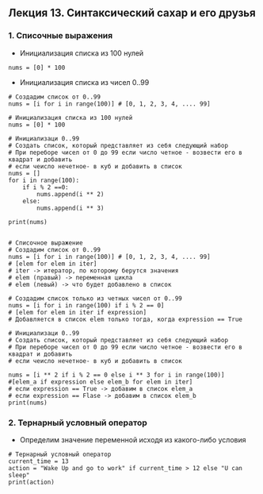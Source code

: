 ## Лекция 13. Синтаксический сахар и его друзья

### 1. Списочные выражения
* Инициализация списка из 100 нулей
```
nums = [0] * 100
```

* Инициализация списка из чисел 0..99
```
# Создадим список от 0..99
nums = [i for i in range(100)] # [0, 1, 2, 3, 4, .... 99]
```

```
# Инициализация списка из 100 нулей
nums = [0] * 100

# Инициализаци 0..99
# Создать список, который представляет из себя следующий набор
# При переборе чисел от 0 до 99 если число четное - возвести его в квадрат и добавить
# если чеисло нечетное- в куб и добавить в список
nums = []
for i in range(100):
    if i % 2 ==0:
        nums.append(i ** 2)
    else:
        nums.append(i ** 3)

print(nums)


# Списочнoе выражение
# Создадим список от 0..99
nums = [i for i in range(100)] # [0, 1, 2, 3, 4, .... 99]
# [elem for elem in iter]
# iter -> итератор, по которому берутся значения
# elem (правый) -> переменная цикла
# elem (левый) -> что будет добавлено в список

# Создадим список только из четных чисел от 0..99
nums = [i for i in range(100) if i % 2 == 0]
# [elem for elem in iter if expression]
# Добавляется в список elem только тогда, когда expression == True

# Инициализаци 0..99
# Создать список, который представляет из себя следующий набор
# При переборе чисел от 0 до 99 если число четное - возвести его в квадрат и добавить
# если чеисло нечетное- в куб и добавить в список

nums = [i ** 2 if i % 2 == 0 else i ** 3 for i in range(100)]
#[elem_a if expression else elem_b for elem in iter]
# если expression == True -> добавим в список elem_a
# если expression == Flase -> добавим в список elem_b
print(nums)
```

### 2. Тернарный условный оператор
* Определим значение переменной исходя из какого-либо условия
```
# Тернарный условный оператор
current_time = 13
action = "Wake Up and go to work" if current_time > 12 else "U can sleep"
print(action)
```